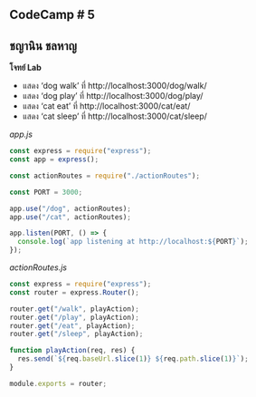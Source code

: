 ## CodeCamp # 5

## ชญานิน ชลหาญ

**โจทย์ Lab**
- แสดง ‘dog walk’   ที่ http://localhost:3000/dog/walk/
- แสดง ‘dog play’   ที่ http://localhost:3000/dog/play/
- แสดง ‘cat eat’    ที่ http://localhost:3000/cat/eat/
- แสดง ‘cat sleep’  ที่ http://localhost:3000/cat/sleep/

*app.js*
```javascript
const express = require("express");
const app = express();

const actionRoutes = require("./actionRoutes");

const PORT = 3000;

app.use("/dog", actionRoutes);
app.use("/cat", actionRoutes);

app.listen(PORT, () => {
  console.log(`app listening at http://localhost:${PORT}`);
});
```

*actionRoutes.js*
```javascript
const express = require("express");
const router = express.Router();

router.get("/walk", playAction);
router.get("/play", playAction);
router.get("/eat", playAction);
router.get("/sleep", playAction);

function playAction(req, res) {
  res.send(`${req.baseUrl.slice(1)} ${req.path.slice(1)}`);
}

module.exports = router;
```